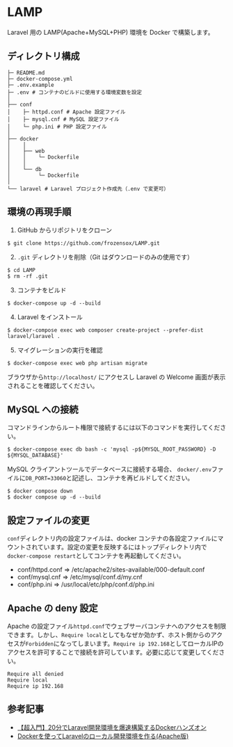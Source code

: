 # LAMP
Laravel 用の LAMP(Apache+MySQL+PHP) 環境を Docker で構築します。

## ディレクトリ構成
```
├─ README.md
├─ docker-compose.yml
├─ .env.example
├─ .env # コンテナのビルドに使用する環境変数を設定
│
├── conf
│    ├─ httpd.conf # Apache 設定ファイル
│    ├─ mysql.cnf # MySQL 設定ファイル
│    └─ php.ini # PHP 設定ファイル
│
├── docker
│    │
│    ├── web
│    │    └─ Dockerfile
│    │
│    └── db
│         └─ Dockerfile
│
└── laravel # Laravel プロジェクト作成先（.env で変更可）
```

## 環境の再現手順
1. GitHub からリポジトリをクローン
```
$ git clone https://github.com/frozensox/LAMP.git
```
2. `.git` ディレクトリを削除（Git はダウンロードのみの使用です）
```
$ cd LAMP
$ rm -rf .git
```
3. コンテナをビルド
```
$ docker-compose up -d --build
```
4. Laravel をインストール
```
$ docker-compose exec web composer create-project --prefer-dist laravel/laravel .
```
5. マイグレーションの実行を確認
```
$ docker-compose exec web php artisan migrate
```
ブラウザから`http://localhost/` にアクセスし Laravel の Welcome 画面が表示されることを確認してください。

## MySQL への接続
コマンドラインからルート権限で接続するには以下のコマンドを実行してください。
```
$ docker-compose exec db bash -c 'mysql -p${MYSQL_ROOT_PASSWORD} -D ${MYSQL_DATABASE}'
```
MySQL クライアントツールでデータベースに接続する場合、 `docker/.env`ファイルに`DB_PORT=33060`と記述し、コンテナを再ビルドしてください。
```
$ docker compose down
$ docker compose up -d --build
```

## 設定ファイルの変更
`conf`ディレクトリ内の設定ファイルは、docker コンテナの各設定ファイルにマウントされています。設定の変更を反映するにはトップディレクトリ内で`docker-compose restart`としてコンテナを再起動してください。
- conf/httpd.conf  => /etc/apache2/sites-available/000-default.conf
- conf/mysql.cnf   => /etc/mysql/conf.d/my.cnf
- conf/php.ini     => /usr/local/etc/php/conf.d/php.ini

## Apache の deny 設定
Apache の設定ファイル`httpd.conf`でウェブサーバコンテナへのアクセスを制限できます。しかし、`Require local`としてもなぜか効かず、ホスト側からのアクセスが`Forbidden`になってしまいます。`Require ip 192.168`としてローカルIPのアクセスを許可することで接続を許可しています。必要に応じて変更してください。
```
Require all denied
Require local
Require ip 192.168
```

## 参考記事
- [【超入門】20分でLaravel開発環境を爆速構築するDockerハンズオン](https://qiita.com/ucan-lab/items/56c9dc3cf2e6762672f4)
- [Dockerを使ってLaravelのローカル開発環境を作る(Apache版)](https://qiita.com/ucan-lab/items/38cd04cee1f3f9e024b9)
